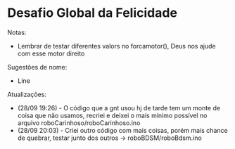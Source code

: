 <h1> Desafio Global da Felicidade </h1>

<p> Notas: </p>

<ul>
  <li> Lembrar de testar diferentes valors no forcamotor(), Deus nos ajude com esse motor direito </li> 

</ul>

<p> Sugestões de nome: </p>

<ul>
  <li> Line </li> 

</ul>

<p> Atualizações: </p>

<ul>
  <li> (28/09 19:26) - O código que a gnt usou hj de tarde tem um monte de coisa que não usamos, recriei e deixei o mais mínimo possível no arquivo roboCarinhoso/roboCarinhoso.ino </li>
  
  <li> (28/09 20:03) - Criei outro código com mais coisas, porém mais chance de quebrar, testar junto dos outros -> roboBDSM/roboBdsm.ino</li>

</ul>
